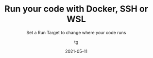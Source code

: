 ---
date: 2021-05-11
title: Run your code with Docker, SSH or WSL
technologies: [java]
topics: [latest]
author: tg
subtitle: Set a Run Target to change where your code runs
thumbnail: ./thumbnail.png
cardThumbnail: ./card.png
shortVideo:
  poster: ./tip.png
  url: https://youtu.be/4YjBzLDF1F8
leadin: |
  You can configure a Run Target of Docker, SSH or WSL for Java unit tests, Maven and Gradle projects, and for Spring Boot, Micronaut and Quarkus applications.

  This means you can, for example, run Spring Boot applications with a Docker target.

---